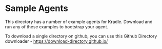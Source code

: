 # Sample Agents

This directory has a number of example agents for Kradle. Download and run any of these examples to bootstrap your agent.

To download a single directory on github, you can use this Github Directory downloader - https://download-directory.github.io/